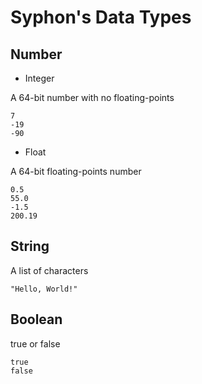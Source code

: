 # Syphon's Data Types

## Number

- Integer

A 64-bit number with no floating-points

```
7
-19
-90
```

- Float

A 64-bit floating-points number

```
0.5
55.0
-1.5
200.19
```

## String

A list of characters

```
"Hello, World!"
```

## Boolean

true or false

```
true
false
```
